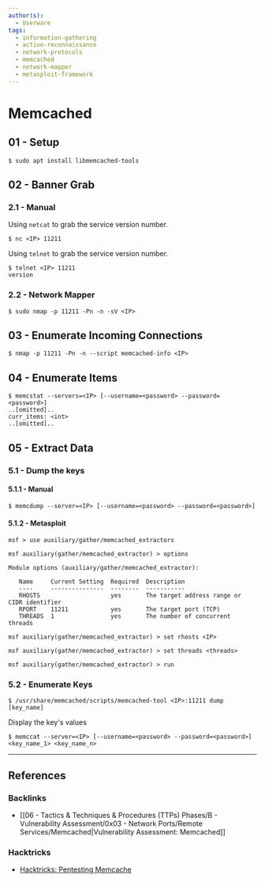 ```yaml
---
author(s):
  - Userware
tags:
  - information-gathering
  - active-reconnaissance
  - network-protocols
  - memcached
  - network-mapper
  - metasploit-framework
---
```

# Memcached

## 01 - Setup

```
$ sudo apt install libmemcached-tools
```

## 02 - Banner Grab

### 2.1 - Manual

Using `netcat` to grab the service version number.

```
$ nc <IP> 11211
```

Using `telnet` to grab the service version number.

```
$ telnet <IP> 11211
version
```

### 2.2 - Network Mapper

```
$ sudo nmap -p 11211 -Pn -n -sV <IP>
```

## 03 - Enumerate Incoming Connections

```
$ nmap -p 11211 -Pn -n --script memcached-info <IP>
```

## 04 - Enumerate Items

```
$ memcstat --servers=<IP> [--username=<password> --password=<password>]
..[omitted]..
curr_items: <int>
..[omitted]..
```

## 05 - Extract Data

### 5.1 - Dump the keys

#### 5.1.1 - Manual

```
$ memcdump --server=<IP> [--username=<password> --password=<password>]
```

#### 5.1.2 - Metasploit

```
msf > use auxiliary/gather/memcached_extractors

msf auxiliary(gather/memcached_extractor) > options

Module options (auxiliary/gather/memcached_extractor):

   Name     Current Setting  Required  Description
   ----     ---------------  --------  -----------
   RHOSTS                    yes       The target address range or CIDR identifier
   RPORT    11211            yes       The target port (TCP)
   THREADS  1                yes       The number of concurrent threads

msf auxiliary(gather/memcached_extractor) > set rhosts <IP>

msf auxiliary(gather/memcached_extractor) > set threads <threads>

msf auxiliary(gather/memcached_extractor) > run
```

### 5.2 - Enumerate Keys

```
$ /usr/share/memcached/scripts/memcached-tool <IP>:11211 dump [key_name]
```

Display the key's values

```
$ memccat --server=<IP> [--username=<password> --password=<password>] <key_name_1> <key_name_n>
```

---
## References

### Backlinks

- [[06 - Tactics & Techniques & Procedures (TTPs) Phases/B - Vulnerability Assessment/0x03 - Network Ports/Remote Services/Memcached|Vulnerability Assessment: Memcached]]

### Hacktricks

- [Hacktricks: Pentesting Memcache](https://book.hacktricks.wiki/en/network-services-pentesting/11211-memcache/memcache-commands.html)